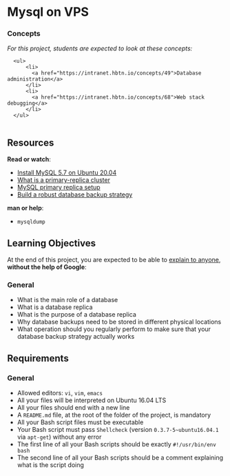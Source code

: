 # Mysql on VPS


### Concepts
<div class="panel-body">
      <p>
        <em>For this project, students are expected to look at these concepts:</em>
      </p>

      <ul>
          <li>
            <a href="https://intranet.hbtn.io/concepts/49">Database administration</a>
          </li>
          <li>
            <a href="https://intranet.hbtn.io/concepts/68">Web stack debugging</a>
          </li>
      </ul>
</div>

<div class="well clean" id="project-description">
  <p><img src="https://s3.amazonaws.com/intranet-projects-files/holbertonschool-sysadmin_devops/280/KkrkDHT.png" alt="" style=""></p>

<h2>Resources</h2>

<p><strong>Read or watch</strong>:</p>

<ul>
<li><a href="https://computingforgeeks.com/how-to-install-mysql-on-ubuntu-focal/" title="Install MySQL 5.7 on Ubuntu 20.04" target="_blank">Install MySQL 5.7 on Ubuntu 20.04</a></li>
<li><a href="https://intranet.hbtn.io/rltoken/yI-YnEyAx2mO5qqmbrCTbw" title="What is a primary-replica cluster" target="_blank">What is a primary-replica cluster</a> </li>
<li><a href="https://intranet.hbtn.io/rltoken/8gHVXwXr_dBfrpoTdUrB5A" title="MySQL primary replica setup" target="_blank">MySQL primary replica setup</a> </li>
<li><a href="https://intranet.hbtn.io/rltoken/1-NePAaPn2_J-t4kZi2fmw" title="Build a robust database backup strategy" target="_blank">Build a robust database backup strategy</a> </li>
</ul>

<p><strong>man or help</strong>:</p>

<ul>
<li><code>mysqldump</code></li>
</ul>

<h2>Learning Objectives</h2>

<p>At the end of this project, you are expected to be able to <a href="https://intranet.hbtn.io/rltoken/gtB6BnzWAVMbA_2QuhPTPg" title="explain to anyone" target="_blank">explain to anyone</a>, <strong>without the help of Google</strong>:</p>

<h3>General</h3>

<ul>
<li>What is the main role of a database</li>
<li>What is a database replica</li>
<li>What is the purpose of a database replica</li>
<li>Why database backups need to be stored in different physical locations</li>
<li>What operation should you regularly perform to make sure that your database backup strategy actually works</li>
</ul>

<h2>Requirements</h2>

<h3>General</h3>

<ul>
<li>Allowed editors: <code>vi</code>, <code>vim</code>, <code>emacs</code></li>
<li>All your files will be interpreted on Ubuntu 16.04 LTS</li>
<li>All your files should end with a new line</li>
<li>A <code>README.md</code> file, at the root of the folder of the project, is mandatory</li>
<li>All your Bash script files must be executable</li>
<li>Your Bash script must pass <code>Shellcheck</code> (version <code>0.3.7-5~ubuntu16.04.1</code> via <code>apt-get</code>) without any error</li>
<li>The first line of all your Bash scripts should be exactly <code>#!/usr/bin/env bash</code></li>
<li>The second line of all your Bash scripts should be a comment explaining what is the script doing</li>
</ul>

</div>
